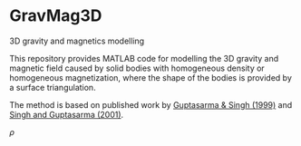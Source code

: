 # GravMag3D
3D gravity and magnetics modelling

This repository provides MATLAB code for modelling the 3D gravity and magnetic field caused by solid bodies with homogeneous density or homogeneous magnetization, where the shape of the bodies is provided by a surface triangulation.

The method is based on published work by [Guptasarma & Singh (1999)](https://doi.org/10.1190/1.1444531) and [Singh and Guptasarma (2001)](https://doi.org/10.1190/1.1444942).

$\rho$
